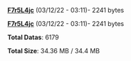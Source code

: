 [**F7r5L4jc**](/data/F7r5L4jc.txt) (03/12/22 - 03:11)- 2241 bytes

[**F7r5L4jc**](/data/F7r5L4jc.txt) (03/12/22 - 03:11)- 2241 bytes

**Total Datas**: 6179

**Total Size**: 34.36 MB / 34.4 MB